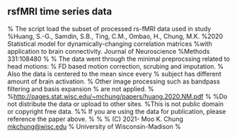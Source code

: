 ## rsfMRI time series data

% The script load the subset of processed rs-fMRI data used in study
%Huang, S.-G., Samdin, S.B., Ting, C.M., Ombao, H., Chung, M.K. 
%2020 Statistical model for dynamically-changing correlation matrices 
%with application to brain connectivity. Journal of Neuroscience 
%Methods 331:108480
%
% The data went through the minimal preprocssing related to head motions:
% FD based motion correction, scrubing and imputation. 
% Also the data is centered to the mean since every 
% subject has different amount of brain activation. 
% Other image processing such as bandpass filtering and basis expansion 
% are not applied. 
%
%http://pages.stat.wisc.edu/~mchung/papers/huang.2020.NM.pdf
%
%Do not distribute the data or upload to other sites. 
%This is not public domain or copyright free data. 
%% If you are using the data for publication, please reference the paper above.
%
%
% (C) 2021- Moo K. Chung  mkchung@wisc.edu
%     University of Wisconsin-Madison
%     
